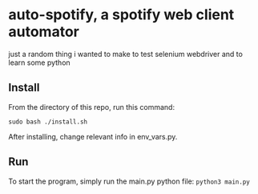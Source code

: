# auto-spotify, a spotify web client automator
just a random thing i wanted to make to test selenium webdriver and to learn some python
## Install
From the directory of this repo, run this command:

```
sudo bash ./install.sh
```

After installing, change relevant info in env_vars.py.

## Run
To start the program, simply run the main.py python file: ```python3 main.py```